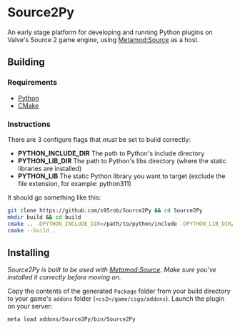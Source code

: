 # Source2Py
An early stage platform for developing and running Python plugins on Valve's Source 2 game engine, using [Metamod:Source](https://www.metamodsource.net/downloads.php/?branch=master) as a host. 


## Building
### Requirements
+ [Python](https://www.python.org/downloads/)
+ [CMake](https://cmake.org/download/)

### Instructions
There are 3 configure flags that _must_ be set to build correctly: 

+ **PYTHON_INCLUDE_DIR** The path to Python's include directory
+ **PYTHON_LIB_DIR** The path to Python's libs directory (where the static libraries are installed)
+ **PYTHON_LIB** The static Python library you want to target (exclude the file extension, for example: python311)

It should go something like this: 
```bash
git clone https://github.com/s95rob/Source2Py && cd Source2Py
mkdir build && cd build
cmake .. -DPYTHON_INCLUDE_DIR=/path/to/python/include -DPYTHON_LIB_DIR/path/to/python/libs -PYTHON_LIB=python311
cmake --build .
```

## Installing
_Source2Py is built to be used with [Metamod:Source](https://www.metamodsource.net/downloads.php/?branch=master). Make sure you've installed it correctly before moving on._

Copy the contents of the generated `Package` folder from your build directory to your game's `addons` folder (`<cs2>/game/csgo/addons`). 
Launch the plugin on your server: 
```bash
meta load addons/Source2Py/bin/Source2Py
```